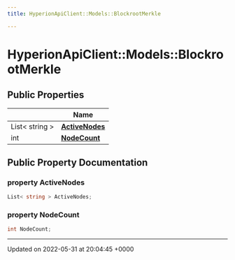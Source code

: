 ```yaml
---
title: HyperionApiClient::Models::BlockrootMerkle

---
```


# HyperionApiClient::Models::BlockrootMerkle





## Public Properties

|                | Name           |
| -------------- | -------------- |
| List< string > | **[ActiveNodes](/Classes/class_hyperion_api_client_1_1_models_1_1_blockroot_merkle.md#property-activenodes)**  |
| int | **[NodeCount](/Classes/class_hyperion_api_client_1_1_models_1_1_blockroot_merkle.md#property-nodecount)**  |

## Public Property Documentation

### property ActiveNodes

```csharp
List< string > ActiveNodes;
```


### property NodeCount

```csharp
int NodeCount;
```


-------------------------------

Updated on 2022-05-31 at 20:04:45 +0000